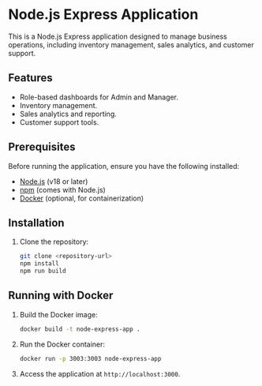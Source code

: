 # Node.js Express Application

This is a Node.js Express application designed to manage business operations, including inventory management, sales analytics, and customer support.

## Features
- Role-based dashboards for Admin and Manager.
- Inventory management.
- Sales analytics and reporting.
- Customer support tools.

## Prerequisites
Before running the application, ensure you have the following installed:
- [Node.js](https://nodejs.org/) (v18 or later)
- [npm](https://www.npmjs.com/) (comes with Node.js)
- [Docker](https://www.docker.com/) (optional, for containerization)

## Installation
1. Clone the repository:
   ```bash
   git clone <repository-url>
   npm install
   npm run build
   ```

## Running with Docker
1. Build the Docker image:
   ```bash
   docker build -t node-express-app .
   ```
2. Run the Docker container:
   ```bash
   docker run -p 3003:3003 node-express-app
   ```
3. Access the application at `http://localhost:3000`.